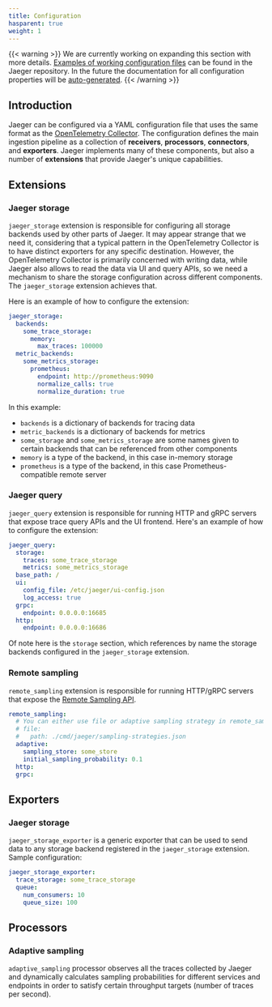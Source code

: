 ```yaml
---
title: Configuration
hasparent: true
weight: 1
---
```


{{< warning >}}
We are currently working on expanding this section with more details. [Examples of working configuration files](https://github.com/jaegertracing/jaeger/tree/v2.3.0/cmd/jaeger) can be found in the Jaeger repository. In the future the documentation for all configuration properties will be [auto-generated](https://github.com/jaegertracing/jaeger/issues/6186).
{{< /warning >}}

## Introduction

Jaeger can be configured via a YAML configuration file that uses the same format as the [OpenTelemetry Collector](https://opentelemetry.io/docs/collector/configuration/). The configuration defines the main ingestion pipeline as a collection of **receivers**, **processors**, **connectors**, and **exporters**. Jaeger implements many of these components, but also a number of **extensions** that provide Jaeger's unique capabilities.

## Extensions

### Jaeger storage

`jaeger_storage` extension is responsible for configuring all storage backends used by other parts of Jaeger. It may appear strange that we need it, considering that a typical pattern in the OpenTelemetry Collector is to have distinct exporters for any specific destination. However, the OpenTelemetry Collector is primarily concerned with writing data, while Jaeger also allows to read the data via UI and query APIs, so we need a mechanism to share the storage configuration across different components. The `jaeger_storage` extension achieves that.

Here is an example of how to configure the extension:

```yaml
jaeger_storage:
  backends:
    some_trace_storage:
      memory:
        max_traces: 100000
  metric_backends:
    some_metrics_storage:
      prometheus:
        endpoint: http://prometheus:9090
        normalize_calls: true
        normalize_duration: true
```

In this example:
  * `backends` is a dictionary of backends for tracing data
  * `metric_backends` is a dictionary of backends for metrics 
  * `some_storage` and `some_metrics_storage` are some names given to certain backends that can be referenced from other components
  * `memory` is a type of the backend, in this case in-memory storage
  * `prometheus` is a type of the backend, in this case Prometheus-compatible remote server

### Jaeger query

`jaeger_query` extension is responsible for running HTTP and gRPC servers that expose trace query APIs and the UI frontend. Here's an example of how to configure the extension:

```yaml
jaeger_query:
  storage:
    traces: some_trace_storage
    metrics: some_metrics_storage
  base_path: /
  ui:
    config_file: /etc/jaeger/ui-config.json
    log_access: true
  grpc:
    endpoint: 0.0.0.0:16685
  http:
    endpoint: 0.0.0.0:16686
```

Of note here is the `storage` section, which references by name the storage backends configured in the `jaeger_storage` extension.

### Remote sampling

`remote_sampling` extension is responsible for running HTTP/gRPC servers that expose the [Remote Sampling API](../apis/#remote-sampling-configuration).

```yaml
remote_sampling:
  # You can either use file or adaptive sampling strategy in remote_sampling
  # file:
  #   path: ./cmd/jaeger/sampling-strategies.json
  adaptive:
    sampling_store: some_store
    initial_sampling_probability: 0.1
  http:
  grpc:
```

## Exporters

### Jaeger storage

`jaeger_storage_exporter` is a generic exporter that can be used to send data to any storage backend registered in the `jaeger_storage` extension. Sample configuration:

```yaml
jaeger_storage_exporter:
  trace_storage: some_trace_storage
  queue:
    num_consumers: 10
    queue_size: 100
```

## Processors

### Adaptive sampling

`adaptive_sampling` processor observes all the traces collected by Jaeger and dynamically calculates sampling probabilities for different services and endpoints in order to satisfy certain throughput targets (number of traces per second).
